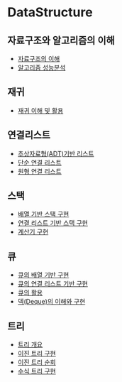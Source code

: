 # DataStructure


## 자료구조와 알고리즘의 이해

* [자료구조의 이해](#이동할-위치)
* [알고리즘 성능분석](https://github.com/hbyul35/Data-Structure/blob/master/DataStructures/algorithm.md)


## 재귀

* [재귀 이해 및 활용](https://github.com/hbyul35/Data-Structure/blob/master/DataStructures/Recursion.md)


## 연결리스트

* [추상자료형(ADT)기반 리스트](https://github.com/hbyul35/Data-Structure/blob/master/DataStructures/ADT_List.md)
* [단순 연결 리스트](https://github.com/hbyul35/Data-Structure/blob/master/DataStructures/LinkedList.md)
* [원형 연결 리스트](https://github.com/hbyul35/Data-Structure/blob/master/DataStructures/Circular%20Linked%20List.md)

## 스택
* [배열 기반 스택 구현](https://github.com/hbyul35/Data-Structure/blob/master/DataStructures/ArrayBaseStack.md)
* [연결 리스트 기반 스택 구현](https://github.com/hbyul35/Data-Structure/blob/master/DataStructures/ListBaseStack.md)
* [계산기 구현](https://github.com/hbyul35/Data-Structure/blob/master/DataStructures/Calculator.md)

## 큐
* [큐의 배열 기반 구현](https://github.com/hbyul35/Data-Structure/blob/master/DataStructures/Queue.md)
* [큐의 연결 리스트 기반 구현](https://github.com/hbyul35/Data-Structure/blob/master/DataStructures/ListBaseQueue.md)
* [큐의 활용](https://github.com/hbyul35/Data-Structure/tree/master/DataStructures)
* [덱(Deque)의 이해와 구현](https://github.com/hbyul35/Data-Structure/blob/master/DataStructures/Deque.md)

## 트리
* [트리 개요](https://github.com/hbyul35/Data-Structure/blob/master/DataStructures/TreeOutline.md)
* [이진 트리 구현](https://github.com/hbyul35/Data-Structure/blob/master/DataStructures/BinaryTree.md)
* [이진 트리 순회]()
* [수식 트리 구현]()
